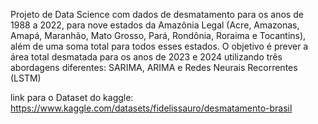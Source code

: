 Projeto de Data Science com dados de desmatamento para os anos de 1988 a 2022, para nove estados da Amazônia Legal (Acre, Amazonas, Amapá, Maranhão, Mato Grosso, Pará, Rondônia, Roraima e Tocantins), além de uma soma total para todos esses estados. O objetivo é prever a área total desmatada para os anos de 2023 e 2024 utilizando três abordagens diferentes: SARIMA, ARIMA e Redes Neurais Recorrentes (LSTM)

link para o Dataset do kaggle: https://www.kaggle.com/datasets/fidelissauro/desmatamento-brasil
